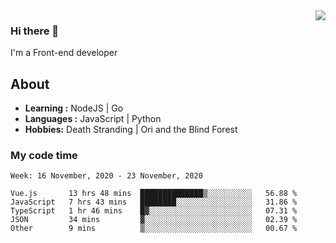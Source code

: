 <img align='right' src="https://github-readme-stats.vercel.app/api?username=strugglebak&show_icons=true">

### Hi there 👋

I'm a Front-end developer

## About

-  **Learning :** NodeJS | Go
-  **Languages :** JavaScript | Python
-  **Hobbies:** Death Stranding | Ori and the Blind Forest

### My code time

<!--START_SECTION:waka-->
```text
Week: 16 November, 2020 - 23 November, 2020

Vue.js       13 hrs 48 mins  ██████████████▒░░░░░░░░░░   56.88 % 
JavaScript   7 hrs 43 mins   ████████░░░░░░░░░░░░░░░░░   31.86 % 
TypeScript   1 hr 46 mins    █▓░░░░░░░░░░░░░░░░░░░░░░░   07.31 % 
JSON         34 mins         ▓░░░░░░░░░░░░░░░░░░░░░░░░   02.39 % 
Other        9 mins          ▒░░░░░░░░░░░░░░░░░░░░░░░░   00.67 % 
```
<!--END_SECTION:waka-->
